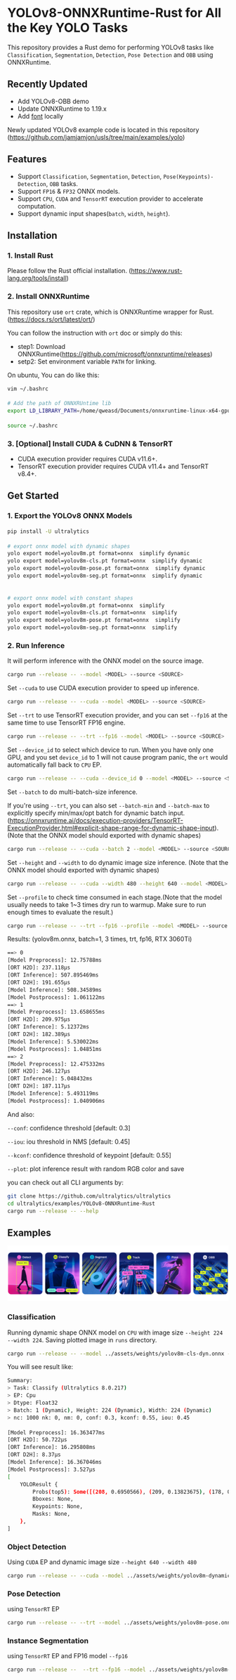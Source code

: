 # YOLOv8-ONNXRuntime-Rust for All the Key YOLO Tasks

This repository provides a Rust demo for performing YOLOv8 tasks like `Classification`, `Segmentation`, `Detection`, `Pose Detection` and `OBB` using ONNXRuntime.

## Recently Updated

- Add YOLOv8-OBB demo
- Update ONNXRuntime to 1.19.x
- Add [font](../YOLOv8-ONNXRuntime-Rust/src/ARIALN.TTF) locally

Newly updated YOLOv8 example code is located in this repository (https://github.com/jamjamjon/usls/tree/main/examples/yolo)

## Features

- Support `Classification`, `Segmentation`, `Detection`, `Pose(Keypoints)-Detection`, `OBB` tasks.
- Support `FP16` & `FP32` ONNX models.
- Support `CPU`, `CUDA` and `TensorRT` execution provider to accelerate computation.
- Support dynamic input shapes(`batch`, `width`, `height`).

## Installation

### 1. Install Rust

Please follow the Rust official installation. (https://www.rust-lang.org/tools/install)

### 2. Install ONNXRuntime

This repository use `ort` crate, which is ONNXRuntime wrapper for Rust. (https://docs.rs/ort/latest/ort/)

You can follow the instruction with `ort` doc or simply do this:

- step1: Download ONNXRuntime(https://github.com/microsoft/onnxruntime/releases)
- setp2: Set environment variable `PATH` for linking.

On ubuntu, You can do like this:

```bash
vim ~/.bashrc

# Add the path of ONNXRUntime lib
export LD_LIBRARY_PATH=/home/qweasd/Documents/onnxruntime-linux-x64-gpu-1.16.3/lib${LD_LIBRARY_PATH:+:${LD_LIBRARY_PATH}}

source ~/.bashrc
```

### 3. \[Optional\] Install CUDA & CuDNN & TensorRT

- CUDA execution provider requires CUDA v11.6+.
- TensorRT execution provider requires CUDA v11.4+ and TensorRT v8.4+.

## Get Started

### 1. Export the YOLOv8 ONNX Models

```bash
pip install -U ultralytics

# export onnx model with dynamic shapes
yolo export model=yolov8m.pt format=onnx  simplify dynamic
yolo export model=yolov8m-cls.pt format=onnx  simplify dynamic
yolo export model=yolov8m-pose.pt format=onnx  simplify dynamic
yolo export model=yolov8m-seg.pt format=onnx  simplify dynamic


# export onnx model with constant shapes
yolo export model=yolov8m.pt format=onnx  simplify
yolo export model=yolov8m-cls.pt format=onnx  simplify
yolo export model=yolov8m-pose.pt format=onnx  simplify
yolo export model=yolov8m-seg.pt format=onnx  simplify
```

### 2. Run Inference

It will perform inference with the ONNX model on the source image.

```bash
cargo run --release -- --model <MODEL> --source <SOURCE>
```

Set `--cuda` to use CUDA execution provider to speed up inference.

```bash
cargo run --release -- --cuda --model <MODEL> --source <SOURCE>
```

Set `--trt` to use TensorRT execution provider, and you can set `--fp16` at the same time to use TensorRT FP16 engine.

```bash
cargo run --release -- --trt --fp16 --model <MODEL> --source <SOURCE>
```

Set `--device_id` to select which device to run. When you have only one GPU, and you set `device_id` to 1 will not cause program panic, the `ort` would automatically fall back to `CPU` EP.

```bash
cargo run --release -- --cuda --device_id 0 --model <MODEL> --source <SOURCE>
```

Set `--batch` to do multi-batch-size inference.

If you're using `--trt`, you can also set `--batch-min` and `--batch-max` to explicitly specify min/max/opt batch for dynamic batch input.(https://onnxruntime.ai/docs/execution-providers/TensorRT-ExecutionProvider.html#explicit-shape-range-for-dynamic-shape-input).(Note that the ONNX model should exported with dynamic shapes)

```bash
cargo run --release -- --cuda --batch 2 --model <MODEL> --source <SOURCE>
```

Set `--height` and `--width` to do dynamic image size inference. (Note that the ONNX model should exported with dynamic shapes)

```bash
cargo run --release -- --cuda --width 480 --height 640 --model <MODEL> --source <SOURCE>
```

Set `--profile` to check time consumed in each stage.(Note that the model usually needs to take 1~3 times dry run to warmup. Make sure to run enough times to evaluate the result.)

```bash
cargo run --release -- --trt --fp16 --profile --model <MODEL> --source <SOURCE>
```

Results: (yolov8m.onnx, batch=1, 3 times, trt, fp16, RTX 3060Ti)

```bash
==> 0
[Model Preprocess]: 12.75788ms
[ORT H2D]: 237.118µs
[ORT Inference]: 507.895469ms
[ORT D2H]: 191.655µs
[Model Inference]: 508.34589ms
[Model Postprocess]: 1.061122ms
==> 1
[Model Preprocess]: 13.658655ms
[ORT H2D]: 209.975µs
[ORT Inference]: 5.12372ms
[ORT D2H]: 182.389µs
[Model Inference]: 5.530022ms
[Model Postprocess]: 1.04851ms
==> 2
[Model Preprocess]: 12.475332ms
[ORT H2D]: 246.127µs
[ORT Inference]: 5.048432ms
[ORT D2H]: 187.117µs
[Model Inference]: 5.493119ms
[Model Postprocess]: 1.040906ms
```

And also:

`--conf`: confidence threshold \[default: 0.3\]

`--iou`: iou threshold in NMS \[default: 0.45\]

`--kconf`: confidence threshold of keypoint \[default: 0.55\]

`--plot`: plot inference result with random RGB color and save

you can check out all CLI arguments by:

```bash
git clone https://github.com/ultralytics/ultralytics
cd ultralytics/examples/YOLOv8-ONNXRuntime-Rust
cargo run --release -- --help
```

## Examples

![Ultralytics YOLO Tasks](https://raw.githubusercontent.com/ultralytics/assets/main/im/banner-tasks.png)

### Classification

Running dynamic shape ONNX model on `CPU` with image size `--height 224 --width 224`. Saving plotted image in `runs` directory.

```bash
cargo run --release -- --model ../assets/weights/yolov8m-cls-dyn.onnx --source ../assets/images/dog.jpg --height 224 --width 224 --plot --profile
```

You will see result like:

```bash
Summary:
> Task: Classify (Ultralytics 8.0.217)
> EP: Cpu
> Dtype: Float32
> Batch: 1 (Dynamic), Height: 224 (Dynamic), Width: 224 (Dynamic)
> nc: 1000 nk: 0, nm: 0, conf: 0.3, kconf: 0.55, iou: 0.45

[Model Preprocess]: 16.363477ms
[ORT H2D]: 50.722µs
[ORT Inference]: 16.295808ms
[ORT D2H]: 8.37µs
[Model Inference]: 16.367046ms
[Model Postprocess]: 3.527µs
[
    YOLOResult {
        Probs(top5): Some([(208, 0.6950566), (209, 0.13823675), (178, 0.04849795), (215, 0.019029364), (212, 0.016506357)]),
        Bboxes: None,
        Keypoints: None,
        Masks: None,
    },
]
```

### Object Detection

Using `CUDA` EP and dynamic image size `--height 640 --width 480`

```bash
cargo run --release -- --cuda --model ../assets/weights/yolov8m-dynamic.onnx --source ../assets/images/bus.jpg --plot --height 640 --width 480
```

### Pose Detection

using `TensorRT` EP

```bash
cargo run --release -- --trt --model ../assets/weights/yolov8m-pose.onnx --source ../assets/images/bus.jpg --plot
```

### Instance Segmentation

using `TensorRT` EP and FP16 model `--fp16`

```bash
cargo run --release --  --trt --fp16 --model ../assets/weights/yolov8m-seg.onnx --source ../assets/images/0172.jpg --plot
```
